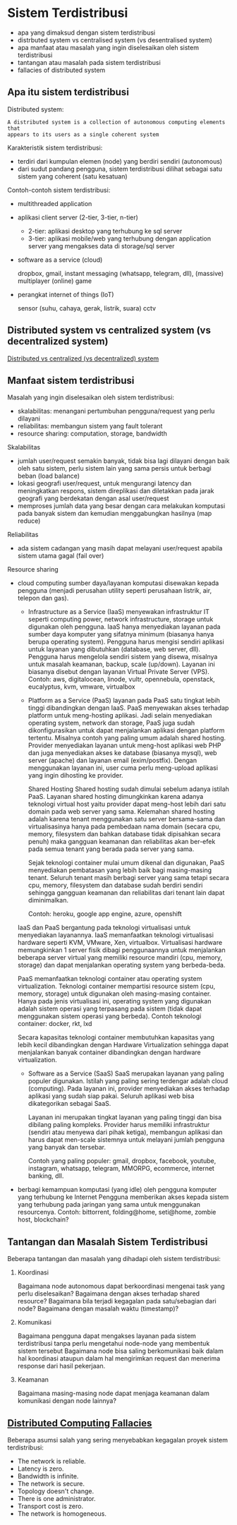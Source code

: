 # Sistem Terdistribusi
* apa yang dimaksud dengan sistem terdistribusi
* distrbuted system vs centralised system (vs desentralised system)
* apa manfaat atau masalah yang ingin diselesaikan oleh sistem terdistribusi
* tantangan atau masalah pada sistem terdistribusi
* fallacies of distributed system


## Apa itu sistem terdistribusi

Distributed system:

    A distributed system is a collection of autonomous computing elements that
    appears to its users as a single coherent system

Karakteristik sistem terdistribusi:

* terdiri dari kumpulan elemen (node) yang berdiri sendiri (autonomous)
* dari sudut pandang pengguna, sistem terdistribusi dilihat sebagai satu
  sistem yang coherent (satu kesatuan)

Contoh-contoh sistem terdistribusi:

* multithreaded application
* aplikasi client server (2-tier, 3-tier, n-tier)

  - 2-tier: aplikasi desktop yang terhubung ke sql server
  - 3-tier: aplikasi mobile/web yang terhubung dengan application server
    yang mengakses data di storage/sql server

* software as a service (cloud)

  dropbox, gmail, instant messaging (whatsapp, telegram, dll),
  (massive) multiplayer (online) game

* perangkat internet of things (IoT)

  sensor (suhu, cahaya, gerak, listrik, suara)
  cctv


## Distributed system vs centralized system (vs decentralized system)

[Distributed vs centralized (vs decentralized) system](https://medium.com/@bbc4468/centralized-vs-decentralized-vs-distributed-41d92d463868)


## Manfaat sistem terdistribusi

Masalah yang ingin diselesaikan oleh sistem terdistribusi:

* skalabilitas: menangani pertumbuhan pengguna/request yang perlu dilayani
* reliabilitas: membangun sistem yang fault tolerant
* resource sharing: computation, storage, bandwidth

Skalabilitas

- jumlah user/request semakin banyak, tidak bisa lagi dilayani dengan baik oleh
  satu sistem, perlu sistem lain yang sama persis untuk berbagi beban
  (load balance)
- lokasi geografi user/request, untuk mengurangi latency dan meningkatkan
  respons, sistem direplikasi dan diletakkan pada jarak geografi yang
  berdekatan dengan asal user/request
- memproses jumlah data yang besar dengan cara melakukan komputasi pada
  banyak sistem dan kemudian menggabungkan hasilnya (map reduce)

Reliabilitas

- ada sistem cadangan yang masih dapat melayani user/request apabila sistem
  utama gagal (fail over)

Resource sharing

- cloud computing
  sumber daya/layanan komputasi disewakan kepada pengguna (menjadi perusahan
  utility seperti perusahaan listrik, air, telepon dan gas).

  - Infrastructure as a Service (IaaS)
    menyewakan infrastruktur IT seperti computing power, network infrastructure,
    storage untuk digunakan oleh pengguna. IaaS hanya menyediakan layanan
    pada sumber daya komputer yang sifatnya minimum (biasanya hanya berupa
    operating system). Pengguna harus mengisi sendiri aplikasi untuk layanan
    yang dibutuhkan (database, web server, dll).
    Pengguna harus mengelola sendiri sistem yang disewa, misalnya untuk
    masalah keamanan, backup, scale (up/down).
    Layanan ini biasanya disebut dengan layanan Virtual Private Server (VPS).
    Contoh: aws, digitalocean, linode, vultr, opennebula, openstack, eucalyptus,
    kvm, vmware, virtualbox
  
  - Platform as a Service (PaaS)
    layanan pada PaaS satu tingkat lebih tinggi dibandingkan dengan IaaS. PaaS
    menyewakan akses terhadap platform untuk meng-hosting aplikasi. Jadi selain
    menyediakan operating system, network dan storage, PaaS juga sudah
    dikonfigurasikan untuk dapat menjalankan aplikasi dengan platform tertentu.
    Misalnya contoh yang paling umum adalah shared hosting. Provider menyediakan
    layanan untuk meng-host aplikasi web PHP dan juga menyediakan akses ke
    database (biasanya mysql), web server (apache) dan layanan email
    (exim/postfix).
    Dengan menggunakan layanan ini, user cuma perlu meng-upload aplikasi yang
    ingin dihosting ke provider.

    Shared Hosting
    Shared hosting sudah dimulai sebelum adanya istilah PaaS. Layanan shared
    hosting dimungkinkan karena adanya teknologi virtual host yaitu provider
    dapat meng-host lebih dari satu domain pada web server yang sama.
    Kelemahan shared hosting adalah karena tenant menggunakan satu server
    bersama-sama dan virtualisasinya hanya pada pembedaan nama domain (secara
    cpu, memory, filesystem dan bahkan database tidak dipisahkan secara penuh)
    maka gangguan keamanan dan reliabilitas akan ber-efek pada semua tenant
    yang berada pada server yang sama.

    Sejak teknologi container mulai umum dikenal dan digunakan, PaaS menyediakan
    pembatasan yang lebih baik bagi masing-masing tenant. Seluruh tenant masih
    berbagi server yang sama tetapi secara cpu, memory, filesystem dan database
    sudah berdiri sendiri sehingga gangguan keamanan dan reliabilitas dari
    tenant lain dapat diminimalkan.

    Contoh: heroku, google app engine, azure, openshift

  IaaS dan PaaS bergantung pada teknologi virtualisasi untuk menyediakan
  layanannya.
  IaaS memanfaatkan teknologi virtualisasi hardware seperti KVM, VMware, Xen,
  virtualbox.
  Virtualisasi hardware memungkinkan 1 server fisik dibagi penggunaannya untuk
  menjalankan beberapa server virtual yang memiliki resource mandiri (cpu,
  memory, storage) dan dapat menjalankan operating system yang berbeda-beda.

  PaaS memanfaatkan teknologi container atau operating system virtualization.
  Teknologi container mempartisi resource sistem (cpu, memory, storage) untuk
  digunakan oleh masing-masing container. Hanya pada jenis virtualisasi ini,
  operating system yang digunakan adalah sistem operasi yang terpasang pada
  sistem (tidak dapat menggunakan sistem operasi yang berbeda).
  Contoh teknologi container: docker, rkt, lxd

  Secara kapasitas teknologi container membutuhkan kapasitas yang lebih
  kecil dibandingkan dengan Hardware Virtualization sehingga dapat menjalankan
  banyak container dibandingkan dengan hardware virtualization.

  - Software as a Service (SaaS)
    SaaS merupakan layanan yang paling populer digunakan. Istilah yang paling
    sering terdengar adalah cloud (computing).
    Pada layanan ini, provider menyediakan akses terhadap aplikasi yang sudah
    siap pakai. Seluruh aplikasi web bisa dikategorikan sebagai SaaS.

    Layanan ini merupakan tingkat layanan yang paling tinggi dan bisa dibilang
    paling kompleks. Provider harus memiliki infrastruktur (sendiri atau menyewa
    dari pihak ketiga), membangun aplikasi dan harus dapat men-scale sistemnya
    untuk melayani jumlah pengguna yang banyak dan tersebar.

    Contoh yang paling populer: gmail, dropbox, facebook, youtube, instagram,
    whatsapp, telegram, MMORPG, ecommerce, internet banking, dll.

- berbagi kemampuan komputasi (yang idle) oleh pengguna komputer yang terhubung
  ke Internet
  Pengguna memberikan akses kepada sistem yang terhubung pada jaringan yang sama
  untuk menggunakan resourcenya.
  Contoh: bittorrent, folding@home, seti@home, zombie host, blockchain?


## Tantangan dan Masalah Sistem Terdistribusi

Beberapa tantangan dan masalah yang dihadapi oleh sistem terdistribusi:

1. Koordinasi

   Bagaimana node autonomous dapat berkoordinasi mengenai task yang perlu
   diselesaikan? Bagaimana dengan akses terhadap shared resource?
   Bagaimana bila terjadi kegagalan pada satu/sebagian dari node?
   Bagaimana dengan masalah waktu (timestamp)?

2. Komunikasi

   Bagaimana pengguna dapat mengakses layanan pada sistem terdistribusi
   tanpa perlu mengetahui node-node yang membentuk sistem tersebut
   Bagaimana node bisa saling berkomunikasi baik dalam hal koordinasi
   ataupun dalam hal mengirimkan request dan menerima response dari hasil
   pekerjaan.

3. Keamanan

   Bagaimana masing-masing node dapat menjaga keamanan dalam komunikasi
   dengan node lainnya?

## [Distributed Computing Fallacies](https://en.wikipedia.org/wiki/Fallacies_of_distributed_computing)

Beberapa asumsi salah yang sering menyebabkan kegagalan proyek sistem terdistribusi:
  * The network is reliable.
  * Latency is zero.
  * Bandwidth is infinite.
  * The network is secure.
  * Topology doesn't change.
  * There is one administrator.
  * Transport cost is zero.
  * The network is homogeneous.
